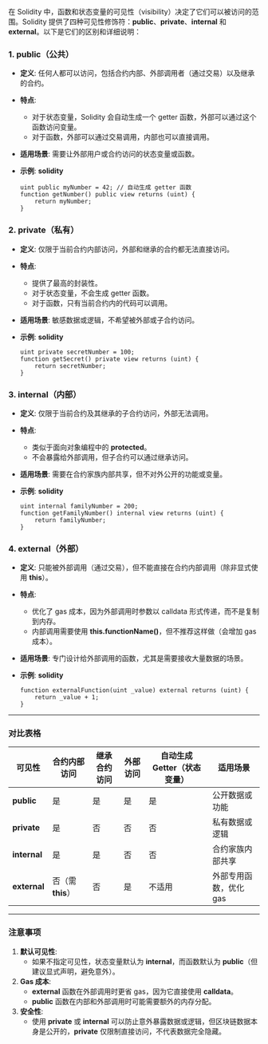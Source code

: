 在 Solidity 中，函数和状态变量的可见性（visibility）决定了它们可以被访问的范围。Solidity 提供了四种可见性修饰符：**public**、**private**、**internal** 和 **external**。以下是它们的区别和详细说明：

### 1. **public（公共）**

* **定义**: 任何人都可以访问，包括合约内部、外部调用者（通过交易）以及继承的合约。
* **特点**:

  * 对于状态变量，Solidity 会自动生成一个 getter 函数，外部可以通过这个函数访问变量。
  * 对于函数，外部可以通过交易调用，内部也可以直接调用。
* **适用场景**: 需要让外部用户或合约访问的状态变量或函数。
* **示例**:
  **solidity**

  ```
  uint public myNumber = 42; // 自动生成 getter 函数
  function getNumber() public view returns (uint) {
      return myNumber;
  }
  ```

### 2. **private（私有）**

* **定义**: 仅限于当前合约内部访问，外部和继承的合约都无法直接访问。
* **特点**:

  * 提供了最高的封装性。
  * 对于状态变量，不会生成 getter 函数。
  * 对于函数，只有当前合约内的代码可以调用。
* **适用场景**: 敏感数据或逻辑，不希望被外部或子合约访问。
* **示例**:
  **solidity**

  ```
  uint private secretNumber = 100;
  function getSecret() private view returns (uint) {
      return secretNumber;
  }
  ```

### 3. **internal（内部）**

* **定义**: 仅限于当前合约及其继承的子合约访问，外部无法调用。
* **特点**:

  * 类似于面向对象编程中的 **protected**。
  * 不会暴露给外部调用，但子合约可以通过继承访问。
* **适用场景**: 需要在合约家族内部共享，但不对外公开的功能或变量。
* **示例**:
  **solidity**

  ```
  uint internal familyNumber = 200;
  function getFamilyNumber() internal view returns (uint) {
      return familyNumber;
  }
  ```

### 4. **external（外部）**

* **定义**: 只能被外部调用（通过交易），但不能直接在合约内部调用（除非显式使用 **this**）。
* **特点**:

  * 优化了 gas 成本，因为外部调用时参数以 calldata 形式传递，而不是复制到内存。
  * 内部调用需要使用 **this.functionName()**，但不推荐这样做（会增加 gas 成本）。
* **适用场景**: 专门设计给外部调用的函数，尤其是需要接收大量数据的场景。
* **示例**:
  **solidity**

  ```
  function externalFunction(uint _value) external returns (uint) {
      return _value + 1;
  }
  ```

---

### **对比表格**


| 可见性       | 合约内部访问     | 继承合约访问 | 外部访问 | 自动生成 Getter（状态变量） | 适用场景               |
| ------------ | ---------------- | ------------ | -------- | --------------------------- | ---------------------- |
| **public**   | 是               | 是           | 是       | 是                          | 公开数据或功能         |
| **private**  | 是               | 否           | 否       | 否                          | 私有数据或逻辑         |
| **internal** | 是               | 是           | 否       | 否                          | 合约家族内部共享       |
| **external** | 否（需**this**） | 否           | 是       | 不适用                      | 外部专用函数，优化 gas |

---

### **注意事项**

1. **默认可见性**:
   * 如果不指定可见性，状态变量默认为 **internal**，而函数默认为 **public**（但建议显式声明，避免意外）。
2. **Gas 成本**:
   * **external** 函数在外部调用时更省 gas，因为它直接使用 **calldata**。
   * **public** 函数在内部和外部调用时可能需要额外的内存分配。
3. **安全性**:
   * 使用 **private** 或 **internal** 可以防止意外暴露数据或逻辑，但区块链数据本身是公开的，**private** 仅限制直接访问，不代表数据完全隐藏。
